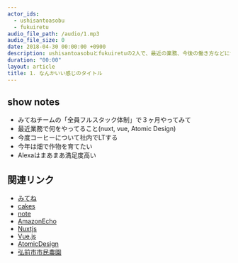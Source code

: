 ```yaml
---
actor_ids:
  - ushisantoasobu
  - fukuiretu
audio_file_path: /audio/1.mp3
audio_file_size: 0
date: 2018-04-30 00:00:00 +0900
description: ushisantoasobuとfukuiretuの2人で、最近の業務、今後の働き方などについて話しました。
duration: "00:00"
layout: article
title: 1. なんかいい感じのタイトル
---
```


## show notes
- みてねチームの「全員フルスタック体制」で３ヶ月やってみて
- 最近業務で何をやってること(nuxt, vue, Atomic Design)
- 今度コーヒーについて社内でLTする
- 今年は畑で作物を育てたい
- Alexaはまあまあ満足度高い

## 関連リンク
- [みてね](https://mitene.us/)
- [cakes](https://cakes.mu/)
- [note](https://note.mu/)
- [AmazonEcho](https://www.amazon.co.jp/Amazon-Echo-New%E3%83%A2%E3%83%87%E3%83%AB-%E3%80%81%E3%83%81%E3%83%A3%E3%82%B3%E3%83%BC%E3%83%AB-%E3%83%95%E3%82%A1%E3%83%96%E3%83%AA%E3%83%83%E3%82%AF/dp/B071ZF5KCM)
- [Nuxtjs](https://ja.nuxtjs.org/)
- [Vue.js](https://jp.vuejs.org/index.html)
- [AtomicDesign](https://www.google.co.jp/search?q=AtomicDesign&oq=AtomicDesign&aqs=chrome..69i57j69i61j0l2j5.281j0j4&sourceid=chrome&ie=UTF-8)
- [弘前市市民農園](http://www.city.hirosaki.aomori.jp/sangyo/nogyo/shimin_nouen.html)
